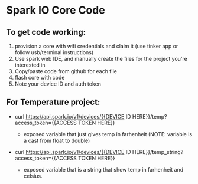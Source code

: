 # Spark IO Core Code

## To get code working:
1. provision a core with wifi credentials and claim it (use tinker app or follow usb/terminal instructions)
2. Use spark web IDE, and manually create the files for the project you're interested in
3. Copy/paste code from github for each file
4. flash core with code
5. Note your device ID and auth token


## For Temperature project:
* curl https://api.spark.io/v1/devices/{{DEVICE ID HERE}}/temp?access_token={{ACCESS TOKEN HERE}}
  * exposed variable that just gives temp in farhenheit (NOTE: variable is a cast from float to double)

* curl https://api.spark.io/v1/devices/{{DEVICE ID HERE}}/temp_string?access_token={{ACCESS TOKEN HERE}}
  * exposed variable that is a string that show temp in farhenheit and celsius.

